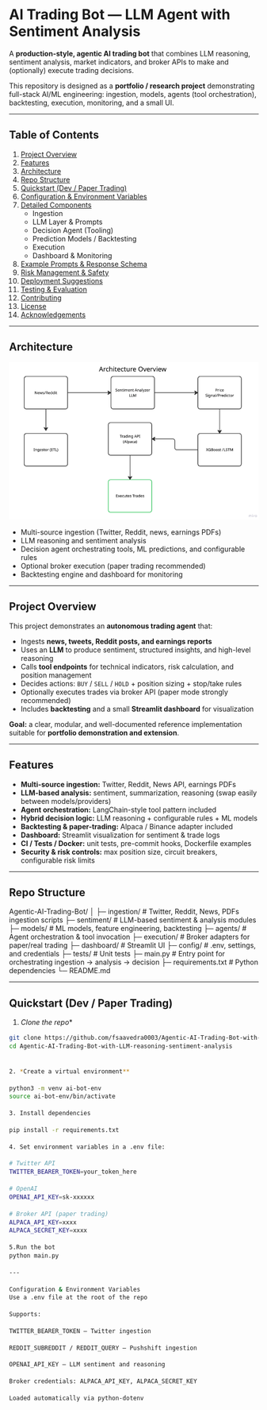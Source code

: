 # AI Trading Bot — LLM Agent with Sentiment Analysis

A **production-style, agentic AI trading bot** that combines LLM reasoning, sentiment analysis, market indicators, and broker APIs to make and (optionally) execute trading decisions.

This repository is designed as a **portfolio / research project** demonstrating full-stack AI/ML engineering: ingestion, models, agents (tool orchestration), backtesting, execution, monitoring, and a small UI.

---

## Table of Contents

1. [Project Overview](#project-overview)  
2. [Features](#features)  
3. [Architecture](#architecture)  
4. [Repo Structure](#repo-structure)  
5. [Quickstart (Dev / Paper Trading)](#quickstart-dev--paper-trading)  
6. [Configuration & Environment Variables](#configuration--environment-variables)  
7. [Detailed Components](#detailed-components)  
   - Ingestion  
   - LLM Layer & Prompts  
   - Decision Agent (Tooling)  
   - Prediction Models / Backtesting  
   - Execution  
   - Dashboard & Monitoring  
8. [Example Prompts & Response Schema](#example-prompts--response-schema)  
9. [Risk Management & Safety](#risk-management--safety)  
10. [Deployment Suggestions](#deployment-suggestions)  
11. [Testing & Evaluation](#testing--evaluation)  
12. [Contributing](#contributing)  
13. [License](#license)  
14. [Acknowledgements](#acknowledgements)  

---

## Architecture

![Architecture Overview](https://github.com/fsaavedra0003/Agentic-AI-Trading-Bot-with-LLM-reasoning-sentiment-analysis/blob/master/pictures/Architecture_overview.png?raw=true)

- Multi-source ingestion (Twitter, Reddit, news, earnings PDFs)  
- LLM reasoning and sentiment analysis  
- Decision agent orchestrating tools, ML predictions, and configurable rules  
- Optional broker execution (paper trading recommended)  
- Backtesting engine and dashboard for monitoring  

---

## Project Overview

This project demonstrates an **autonomous trading agent** that:

- Ingests **news, tweets, Reddit posts, and earnings reports**  
- Uses an **LLM** to produce sentiment, structured insights, and high-level reasoning  
- Calls **tool endpoints** for technical indicators, risk calculation, and position management  
- Decides actions: `BUY` / `SELL` / `HOLD` + position sizing + stop/take rules  
- Optionally executes trades via broker API (paper mode strongly recommended)  
- Includes **backtesting** and a small **Streamlit dashboard** for visualization  

**Goal:** a clear, modular, and well-documented reference implementation suitable for **portfolio demonstration and extension**.

---

## Features

- **Multi-source ingestion:** Twitter, Reddit, News API, earnings PDFs  
- **LLM-based analysis:** sentiment, summarization, reasoning (swap easily between models/providers)  
- **Agent orchestration:** LangChain-style tool pattern included  
- **Hybrid decision logic:** LLM reasoning + configurable rules + ML models  
- **Backtesting & paper-trading:** Alpaca / Binance adapter included  
- **Dashboard:** Streamlit visualization for sentiment & trade logs  
- **CI / Tests / Docker:** unit tests, pre-commit hooks, Dockerfile examples  
- **Security & risk controls:** max position size, circuit breakers, configurable risk limits  

---

## Repo Structure

Agentic-AI-Trading-Bot/
│
├─ ingestion/ # Twitter, Reddit, News, PDFs ingestion scripts
├─ sentiment/ # LLM-based sentiment & analysis modules
├─ models/ # ML models, feature engineering, backtesting
├─ agents/ # Agent orchestration & tool invocation
├─ execution/ # Broker adapters for paper/real trading
├─ dashboard/ # Streamlit UI
├─ config/ # .env, settings, and credentials
├─ tests/ # Unit tests
├─ main.py # Entry point for orchestrating ingestion -> analysis -> decision
├─ requirements.txt # Python dependencies
└─ README.md


---

## Quickstart (Dev / Paper Trading)

1. *Clone the repo**
```bash
git clone https://github.com/fsaavedra0003/Agentic-AI-Trading-Bot-with-LLM-reasoning-sentiment-analysis.git
cd Agentic-AI-Trading-Bot-with-LLM-reasoning-sentiment-analysis


2. *Create a virtual environment**

python3 -m venv ai-bot-env
source ai-bot-env/bin/activate

3. Install dependencies

pip install -r requirements.txt

4. Set environment variables in a .env file:

# Twitter API
TWITTER_BEARER_TOKEN=your_token_here

# OpenAI
OPENAI_API_KEY=sk-xxxxxx

# Broker API (paper trading)
ALPACA_API_KEY=xxxx
ALPACA_SECRET_KEY=xxxx

5.Run the bot
python main.py

---

Configuration & Environment Variables
Use a .env file at the root of the repo

Supports:

TWITTER_BEARER_TOKEN — Twitter ingestion

REDDIT_SUBREDDIT / REDDIT_QUERY — Pushshift ingestion

OPENAI_API_KEY — LLM sentiment and reasoning

Broker credentials: ALPACA_API_KEY, ALPACA_SECRET_KEY

Loaded automatically via python-dotenv


